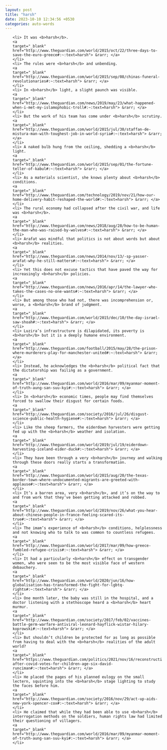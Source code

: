 ```yaml
---
layout: post
title: "harsh"
date: 2023-10-10 12:34:56 +0530
categories: auto-words
---
```

<ol>

    <li> It was <b>harsh</b>.
    <a 
    target="_blank" 
    href="http://www.theguardian.com/world/2015/oct/22/three-days-to-save-the-euro-greece#:~:text=harsh"> &rarr; </a>
    </li>
    <li> The rules were <b>harsh</b> and unbending.
    <a 
    target="_blank" 
    href="http://www.theguardian.com/world/2015/sep/08/chinas-funeral-revolutionaries#:~:text=harsh"> &rarr; </a>
    </li>
    <li> In <b>harsh</b> light, a slight paunch was visible.
    <a 
    target="_blank" 
    href="http://www.theguardian.com/news/2019/may/23/what-happened-when-i-met-my-islamophobic-troll#:~:text=harsh"> &rarr; </a>
    </li>
    <li> But the work of his team has come under <b>harsh</b> scrutiny.
    <a 
    target="_blank" 
    href="http://www.theguardian.com/world/2015/jul/30/staffan-de-mistura-man-with-toughest-job-in-world-syria#:~:text=harsh"> &rarr; </a>
    </li>
    <li> A naked bulb hung from the ceiling, shedding a <b>harsh</b> light.
    <a 
    target="_blank" 
    href="http://www.theguardian.com/world/2015/sep/01/the-fortune-teller-of-kabul#:~:text=harsh"> &rarr; </a>
    </li>
    <li> As a materials scientist, she knows plenty about <b>harsh</b> conditions.
    <a 
    target="_blank" 
    href="http://www.theguardian.com/technology/2019/nov/21/how-our-home-delivery-habit-reshaped-the-world#:~:text=harsh"> &rarr; </a>
    </li>
    <li> The rural economy had collapsed after the civil war, and life was <b>harsh</b>.
    <a 
    target="_blank" 
    href="http://www.theguardian.com/news/2018/aug/28/how-to-be-human-the-man-who-was-raised-by-wolves#:~:text=harsh"> &rarr; </a>
    </li>
    <li> Arafat was mindful that politics is not about words but about <b>harsh</b> realities.
    <a 
    target="_blank" 
    href="http://www.theguardian.com/news/2014/nov/13/-sp-yasser-arafat-why-he-still-matters#:~:text=harsh"> &rarr; </a>
    </li>
    <li> Yet this does not excuse tactics that have paved the way for increasingly <b>harsh</b> policies.
    <a 
    target="_blank" 
    href="http://www.theguardian.com/news/2016/apr/14/the-lawyer-who-takes-the-cases-no-one-wants#:~:text=harsh"> &rarr; </a>
    </li>
    <li> But among those who had not, there was incomprehension or, worse, a <b>harsh</b> brand of judgment.
    <a 
    target="_blank" 
    href="http://www.theguardian.com/world/2015/dec/10/the-day-israel-saw-shoah#:~:text=harsh"> &rarr; </a>
    </li>
    <li> Luzira’s infrastructure is dilapidated, its poverty is <b>harsh</b> but it is a deeply humane environment.
    <a 
    target="_blank" 
    href="http://www.theguardian.com/football/2015/may/28/the-prison-where-murderers-play-for-manchester-united#:~:text=harsh"> &rarr; </a>
    </li>
    <li> Instead, he acknowledges the <b>harsh</b> political fact that the dictatorship was failing as a government.
    <a 
    target="_blank" 
    href="http://www.theguardian.com/world/2016/mar/09/myanmar-moment-of-truth-aung-san-suu-kyi#:~:text=harsh"> &rarr; </a>
    </li>
    <li> In <b>harsh</b> economic times, people may find themselves forced to swallow their disgust for certain foods.
    <a 
    target="_blank" 
    href="http://www.theguardian.com/society/2016/jul/26/disgust-science-public-health-hygiene#:~:text=harsh"> &rarr; </a>
    </li>
    <li> Like the sheep farmers, the eiderdown harvesters were getting fed up with the <b>harsh</b> weather and isolation.
    <a 
    target="_blank" 
    href="http://www.theguardian.com/world/2019/jul/19/eiderdown-harvesting-iceland-eider-duck#:~:text=harsh"> &rarr; </a>
    </li>
    <li> They have been through a very <b>harsh</b> journey and walking through these doors really starts a transformation.
    <a 
    target="_blank" 
    href="http://www.theguardian.com/world/2015/aug/20/the-texas-border-town-where-undocumented-migrants-are-greeted-with-applause#:~:text=harsh"> &rarr; </a>
    </li>
    <li> It’s a barren area, very <b>harsh</b>, and it’s on the way to and from work that they’ve been getting attacked and robbed.
    <a 
    target="_blank" 
    href="http://www.theguardian.com/world/2019/nov/26/what-you-hear-about-chinese-people-in-france-feeling-scared-its-true#:~:text=harsh"> &rarr; </a>
    </li>
    <li> The imam’s experience of <b>harsh</b> conditions, helplessness and not knowing who to talk to was common to countless refugees.
    <a 
    target="_blank" 
    href="http://www.theguardian.com/world/2017/mar/09/how-greece-fumbled-refugee-crisis#:~:text=harsh"> &rarr; </a>
    </li>
    <li> It had a particularly <b>harsh</b> effect on transgender women, who were seen to be the most visible face of western debauchery.
    <a 
    target="_blank" 
    href="http://www.theguardian.com/world/2020/jun/16/how-globalisation-has-transformed-the-fight-for-lgbtq-rights#:~:text=harsh"> &rarr; </a>
    </li>
    <li> One month later, the baby was still in the hospital, and a doctor listening with a stethoscope heard a <b>harsh</b> heart murmur.
    <a 
    target="_blank" 
    href="http://www.theguardian.com/society/2017/feb/02/vaccines-battle-germ-warfare-antiviral-leonard-hayflick-wistar-hilary-koprowski#:~:text=harsh"> &rarr; </a>
    </li>
    <li> But shouldn’t children be protected for as long as possible from having to deal with the <b>harsh</b> realities of the adult world?
    <a 
    target="_blank" 
    href="https://www.theguardian.com/politics/2021/nov/16/reconstruction-after-covid-votes-for-children-age-six-david-runciman#:~:text=harsh"> &rarr; </a>
    </li>
    <li> He placed the pages of his planned eulogy on the small lectern, squinting into the <b>harsh</b> stage lighting to study the faces before him.
    <a 
    target="_blank" 
    href="http://www.theguardian.com/society/2016/nov/29/act-up-aids-new-york-spencer-cox#:~:text=harsh"> &rarr; </a>
    </li>
    <li> He claimed that while they had been able to use <b>harsh</b> interrogation methods on the soldiers, human rights law had limited their questioning of villagers.
    <a 
    target="_blank" 
    href="http://www.theguardian.com/world/2016/mar/09/myanmar-moment-of-truth-aung-san-suu-kyi#:~:text=harsh"> &rarr; </a>
    </li>